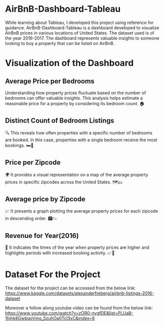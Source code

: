 # AirBnB-Dashboard-Tableau
While learning about Tableau, I developed this project using reference for guidance. AirBnB-Dashboard-Tableau is a dashboard developed to visualize AirBnB prices in various locations of United States. The dataset used is of the year 2016-2017. The dashboard represents valuable insights to someone looking to buy a property that can be listed on AirBnB.

# Visualization of the Dashboard

## Average Price per Bedrooms
Understanding how property prices fluctuate based on the number of bedrooms can offer valuable insights. This analysis helps estimate a reasonable price for a property by considering its bedroom count. 🏠

## Distinct Count of Bedroom Listings
🔍 This reveals how often properties with a specific number of bedrooms are booked. In this case, properties with a single bedroom receive the most bookings. 🛏️📅

## Price per Zipcode
🌍 It provides a visual representation on a map of the average property prices in specific zipcodes across the United States. 🗺️💵

## Average price by Zipcode
📈 It presents a graph plotting the average property prices for each zipcode in descending order. 🏙️📉

## Revenue for Year(2016)
📅 It indicates the times of the year when property prices are higher and highlights periods with increased booking activity. 📈🏡

# Dataset For the Project
The dataset for the project can be accessed from the below link:
https://www.kaggle.com/datasets/alexanderfreberg/airbnb-listings-2016-dataset

Moreover a follow along youtube video can be found from the below link:
https://www.youtube.com/watch?v=zOR0-nygfDE&list=PLUaB-1hjhk8GwbqoVmo_5zuhOa0Tcl3xC&index=6
